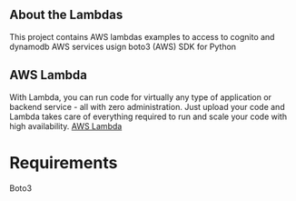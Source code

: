## About the Lambdas
This project contains AWS lambdas examples to access to cognito and dynamodb AWS services usign boto3 (AWS) SDK for Python

## AWS Lambda
With Lambda, you can run code for virtually any type of application or backend service - all with zero administration. 
Just upload your code and Lambda takes care of everything required to run and scale your code with high availability.
[AWS Lambda](https://aws.amazon.com/lambda/?sc_channel=PS&sc_campaign=acquisition_US&sc_publisher=google&sc_medium=ACQ-P%7CPS-GO%7CBrand%7CSU%7CCompute%7CLambda%7CUS%7CEN%7CText&sc_content=lambda_e&sc_detail=lambda%20aws&sc_category=lambda&sc_segment=278498144815&sc_matchtype=e&sc_country=US&s_kwcid=AL!4422!3!278498144815!e!!g!!lambda%20aws&ef_id=WyP3mAAABUuRekiB:20180901061045:s)

# Requirements
  Boto3 

